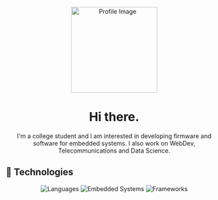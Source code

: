 <p align="center">
  <img src="https://avatars.githubusercontent.com/u/155108669?v=4" alt="Profile Image" width="200" height="200">
</p>

<h1 align="center">Hi there.</h1>

<p align="center">
  I'm a college student and I am interested in developing firmware and software for embedded systems. I also work on WebDev, Telecommunications and Data Science.
</p>

## 🚀 Technologies

<p align="center">
  <img src="https://img.shields.io/badge/Language-C%20%7C%20C%2B%2B%20%7C%20Python-blue" alt="Languages">
  <img src="https://img.shields.io/badge/Embedded-ARM%20%7C%20AVR%20%7C%20ESP32%7CSTM-orange" alt="Embedded Systems">
  <img src="https://img.shields.io/badge/Frameworks-Any%20Frameworks-lightgrey" alt="Frameworks">
</p>

